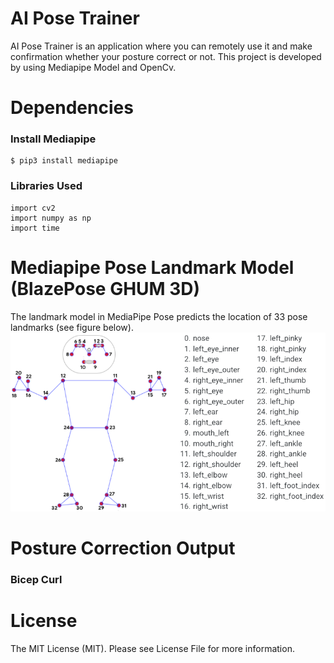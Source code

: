 # AI Pose Trainer
AI Pose Trainer is an application where you can remotely use it and make confirmation whether your posture correct or not. This project is developed by using Mediapipe Model and OpenCv.

# Dependencies
### Install Mediapipe
    $ pip3 install mediapipe

### Libraries Used
    import cv2
    import numpy as np
    import time

# Mediapipe Pose Landmark Model (BlazePose GHUM 3D)
The landmark model in MediaPipe Pose predicts the location of 33 pose landmarks (see figure below).
![This is an image](/pose_tracking_full_body_landmarks.png)

# Posture Correction Output
### Bicep Curl

# License
The MIT License (MIT). Please see License File for more information.

